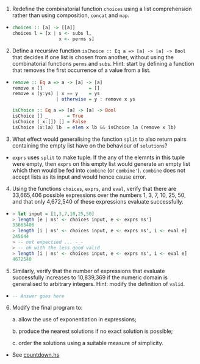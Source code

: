1. Redefine the combinatorial function `choices` using a list comprehension rather than using composition, `concat` and `map`.

  * ```haskell
    choices :: [a] -> [[a]]
    choices l = [x | s <- subs l,
                     x <- perms s]
    ```

2. Define a recursive function `isChoice :: Eq a => [a] -> [a] -> Bool` that decides if one list is chosen from another, without using the combinatorial functions `perms` and `subs`. Hint: start by defining a function that removes the first occurrence of a value from a list.

  * ```haskell
    remove :: Eq a => a -> [a] -> [a]
    remove x []                 = []
    remove x (y:ys) | x == y    = ys
                    | otherwise = y : remove x ys

    isChoice :: Eq a => [a] -> [a] -> Bool
    isChoice [] _       = True
    isChoice (_x:[]) [] = False
    isChoice (x:la) lb  = elem x lb && isChoice la (remove x lb) 
    ```

3. What effect would generalising the function `split` to also return pairs containing  the empty list have on the behaviour of `solutions`?

  * `exprs` uses `split` to make tuple. If the any of the elemnts in this tuple were empty, then `exprs` on this empty list would generate an empty list which then would be fed into `combine` (or `combine'`). `combine` does not accept lists as its input and would hence cause error. 

4. Using the functions `choices`, `exprs`, and `eval`, verify that there are 33,665,406 possible expressions over the numbers 1, 3, 7, 10, 25, 50, and that only 4,672,540 of these expressions evaluate successfully.

  * ```haskell
    > let input = [1,3,7,10,25,50]
    > length [e | ns' <- choices input, e <- exprs ns']
    33665406
    > length [i | ns' <- choices input, e <- exprs ns', i <- eval e]
    245644
    > -- not expectied ... -_-
    > -- ok with the less good valid
    > length [i | ns' <- choices input, e <- exprs ns', i <- eval e]
    4672540
    ```

5. Similarly, verify that the number of expressions that evaluate successfully increases to 10,839,369 if the numeric domain is generalised to arbitrary integers. Hint: modify the definition of `valid`.

  * ```haskell
    -- Answer goes here
    ```

6. Modify the final program to:

   a. allow the use of exponentiation in expressions;

   b. produce the nearest solutions if no exact solution is possible;

   c. order the solutions using a suitable measure of simplicity.

  * See [countdown.hs](./countdown.hs)

